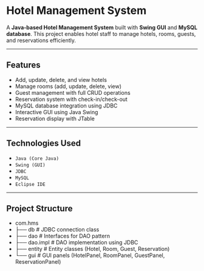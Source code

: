 # Hotel Management System

A **Java-based Hotel Management System** built with **Swing GUI** and **MySQL database**. This project enables hotel staff to manage hotels, rooms, guests, and reservations efficiently.

---

## Features

-  Add, update, delete, and view hotels
-  Manage rooms (add, update, delete, view)
-  Guest management with full CRUD operations
-  Reservation system with check-in/check-out
-  MySQL database integration using JDBC
-  Interactive GUI using Java Swing
-  Reservation display with JTable

---

##  Technologies Used

- `Java (Core Java)`
- `Swing (GUI)`
- `JDBC`
- `MySQL`
- `Eclipse IDE`

---

##  Project Structure
- com.hms
- ├── db # JDBC connection class
- ├── dao # Interfaces for DAO pattern
- ├── dao.impl # DAO implementation using JDBC
- ├── entity # Entity classes (Hotel, Room, Guest, Reservation)
- └── gui # GUI panels (HotelPanel, RoomPanel, GuestPanel, ReservationPanel)
